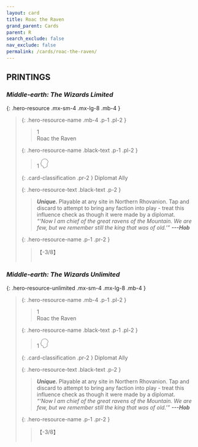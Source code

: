 ```yaml
---
layout: card
title: Roac the Raven
grand_parent: Cards
parent: R
search_exclude: false
nav_exclude: false
permalink: /cards/roac-the-raven/
---
```


## PRINTINGS


### _Middle-earth: The Wizards Limited_

{: .hero-resource .mx-sm-4 .mx-lg-8 .mb-4 }
> {: .hero-resource-name .mb-4 .p-1 .pl-2 }
> > <div class="card-mp">1</div>
> > <div class="card-name">Roac the Raven</div>
>
> {: .hero-resource-name .black-text .p-1 .pl-2 }
> > 1 ![](/assets/images/mind.svg)
>
> {: .card-classification .pr-2 }
> Diplomat Ally
>
> {: .hero-resource-text .black-text .p-2 }
> > _**Unique.**_ Playable at any site in Northern Rhovanion.  Tap and discard to attempt to bring any faction into play - treat this influence check as though it were made by a diplomat. <br>_“‘Now I am chief of the great ravens of the Mountain. We are few, but we remember still the king that was of old.’”_ ***---&NoBreak;Hob*** 
> 
> {: .hero-resource-name .p-1 .pr-2 }
> > <div class="card-shield">【-3/8】</div>
> > <div class="card-corruption">&nbsp;</div>

### _Middle-earth: The Wizards Unlimited_

{: .hero-resource-unlimited .mx-sm-4 .mx-lg-8 .mb-4 }
> {: .hero-resource-name .mb-4 .p-1 .pl-2 }
> > <div class="card-mp">1</div>
> > <div class="card-name">Roac the Raven</div>
>
> {: .hero-resource-name .black-text .p-1 .pl-2 }
> > 1 ![](/assets/images/mind.svg)
>
> {: .card-classification .pr-2 }
> Diplomat Ally
>
> {: .hero-resource-text .black-text .p-2 }
> > _**Unique.**_ Playable at any site in Northern Rhovanion.  Tap and discard to attempt to bring any faction into play - treat this influence check as though it were made by a diplomat. <br>_“‘Now I am chief of the great ravens of the Mountain. We are few, but we remember still the king that was of old.’”_ ***---&NoBreak;Hob*** 
> 
> {: .hero-resource-name .p-1 .pr-2 }
> > <div class="card-shield">【-3/8】</div>
> > <div class="card-corruption">&nbsp;</div>
